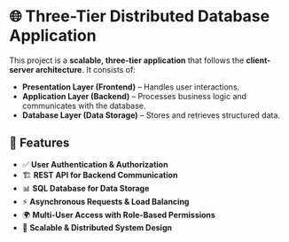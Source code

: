 # 🌐 Three-Tier Distributed Database Application

This project is a **scalable, three-tier application** that follows the **client-server architecture**. It consists of:  
- **Presentation Layer (Frontend)** – Handles user interactions.  
- **Application Layer (Backend)** – Processes business logic and communicates with the database.  
- **Database Layer (Data Storage)** – Stores and retrieves structured data.  

## 📌 Features
- ✅ **User Authentication & Authorization**
- 🏗 **REST API for Backend Communication**
- 📊 **SQL Database for Data Storage**
- ⚡ **Asynchronous Requests & Load Balancing**
- 🌍 **Multi-User Access with Role-Based Permissions**
- 🔄 **Scalable & Distributed System Design**
